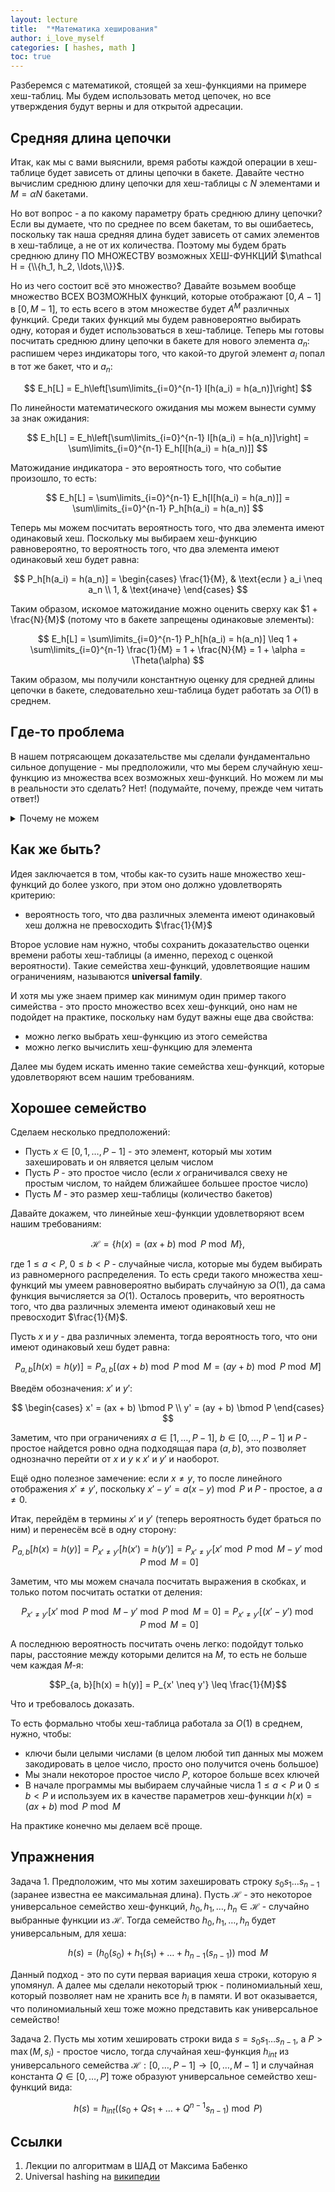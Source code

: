 ```yaml
---
layout: lecture
title:  "*Математика хеширования"
author: i_love_myself
categories: [ hashes, math ]
toc: true
---
```


Разберемся с математикой, стоящей за хеш-функциями на примере хеш-таблиц. Мы будем использовать метод цепочек, но все утверждения будут верны и для открытой адресации.

## Средняя длина цепочки

Итак, как мы с вами выяснили, время работы каждой операции в хеш-таблице будет зависеть от длины цепочки в бакете. Давайте честно вычислим среднюю длину цепочки для хеш-таблицы с $N$ элементами и $M = \alpha N$ бакетами.

Но вот вопрос - а по какому параметру брать среднюю длину цепочки? Если вы думаете, что по среднее по всем бакетам, то вы ошибаетесь, поскольку так наша средняя длина будет зависеть от самих элементов в хеш-таблице, а не от их количества. Поэтому мы будем брать среднюю длину ПО МНОЖЕСТВУ возможных ХЕШ-ФУНКЦИЙ $\mathcal H = {\\{h_1, h_2, \ldots,\\}}$.

Но из чего состоит всё это множество? Давайте возьмем вообще множество ВСЕХ ВОЗМОЖНЫХ функций, которые отображают $[0, A-1]$ в $[0, M-1]$, то есть всего в этом множестве будет $A^M$ различных функций. Среди таких функций мы будем равновероятно выбирать одну, которая и будет использоваться в хеш-таблице. Теперь мы готовы посчитать среднюю длину цепочки в бакете для нового элемента $a_n$: распишем через индикаторы того, что какой-то другой элемент $a_i$ попал в тот же бакет, что и $a_n$:

$$
E_h[L] = E_h\left[\sum\limits_{i=0}^{n-1} I[h(a_i) = h(a_n)]\right]
$$

По линейности математического ожидания мы можем вынести сумму за знак ожидания:

$$
E_h[L] = E_h\left[\sum\limits_{i=0}^{n-1} I[h(a_i) = h(a_n)]\right] = \sum\limits_{i=0}^{n-1} E_h[I[h(a_i) = h(a_n)]]
$$

Матожидание индикатора - это вероятность того, что событие произошло, то есть:

$$
E_h[L] = \sum\limits_{i=0}^{n-1} E_h[I[h(a_i) = h(a_n)]] = \sum\limits_{i=0}^{n-1} P_h[h(a_i) = h(a_n)]
$$

Теперь мы можем посчитать вероятность того, что два элемента имеют одинаковый хеш. Поскольку мы выбираем хеш-функцию равновероятно, то вероятность того, что два элемента имеют одинаковый хеш будет равна:

$$
P_h[h(a_i) = h(a_n)] = \begin{cases}
\frac{1}{M}, & \text{если } a_i \neq a_n \\
1, & \text{иначе}
\end{cases}
$$

Таким образом, искомое матожидание можно оценить сверху как $1 + \frac{N}{M}$ (потому что в бакете запрещены одинаковые элементы):

$$
E_h[L] = \sum\limits_{i=0}^{n-1} P_h[h(a_i) = h(a_n)] \leq 1 + \sum\limits_{i=0}^{n-1} \frac{1}{M} = 1 + \frac{N}{M} = 1 + \alpha = \Theta(\alpha)
$$

Таким образом, мы получили константную оценку для средней длины цепочки в бакете, следовательно хеш-таблица будет работать за $O(1)$ в среднем.

## Где-то проблема

В нашем потрясающем доказательстве мы сделали фундаментально сильное допущение - мы предположили, что мы берем случайную хеш-функцию из множества всех возможных хеш-функций. Но можем ли мы в реальности это сделать? Нет! (подумайте, почему, прежде чем читать ответ!)

<details markdown="1">
<summary>Почему не можем</summary>

Чтобы закодировать произвольную функцию из $[0, A-1]$ в $[0, M-1]$, нам нужно запомнить всю таблицу переходов $\forall a \in [0, A-1] \to [0, \ldots, M-1]$. То есть нам нужно $O(A \log M)$ памяти, чтобы закодировать произвольную функцию, а мы то хотели использовать $O(M)$ памяти. Поэтому мы не можем выбрать произвольную хеш-функцию.

</details>

## Как же быть?

Идея заключается в том, чтобы как-то сузить наше множество хеш-функций до более узкого, при этом оно должно удовлетворять критерию:

* вероятность того, что два различных элемента имеют одинаковый хеш должна не превосходить $\frac{1}{M}$

Второе условие нам нужно, чтобы сохранить доказательство оценки времени работы хеш-таблицы (а именно, переход с оценкой вероятности). Такие семейства хеш-функций, удовлетвоящие нашим ограничениям, называются **universal family**.

И хотя мы уже знаем пример как минимум один пример такого симейства - это просто множество всех хеш-функций, оно нам не подойдет на практике, поскольку нам будут важны еще два свойства:

* можно легко выбрать хеш-функцию из этого семейства
* можно легко вычислить хеш-функцию для элемента

Далее мы будем искать именно такие семейства хеш-функций, которые удовлетворяют всем нашим требованиям.

## Хорошее семейство

Сделаем несколько предположений:

* Пусть $x \in [0, 1, \ldots, P-1]$ - это элемент, который мы хотим захешировать и он ялвяется целым числом
* Пусть $P$ - это простое число (если $x$ ограничивался свеху не простым числом, то найдем ближайшее большее простое число)
* Пусть $M$ - это размер хеш-таблицы (количество бакетов)

Давайте докажем, что линейные хеш-функции удовлетворяют всем нашим требованиям:

$$
\mathcal H = \left\{h(x) = (ax + b) \bmod P \bmod M\right\},
$$

где $1 \leq a < P$, $0 \leq b < P$ - случайные числа, которые мы будем выбирать из равномерного распределения. То есть среди такого множества хеш-функций мы умеем равновероятно выбирать случайную за $O(1)$, да сама функция вычисляется за $O(1)$. Осталось проверить, что вероятность того, что два различных элемента имеют одинаковый хеш не превосходит $\frac{1}{M}$.

Пусть $x$ и $y$ - два различных элемента, тогда вероятность того, что они имеют одинаковый хеш будет равна:

$$
P_{a, b}[h(x) = h(y)] = P_{a, b}[(ax + b) \bmod P \bmod M = (ay + b) \bmod P \bmod M]
$$

Введём обозначения: $x'$ и $y'$:

$$
\begin{cases}
x' = (ax + b) \bmod P \\
y' = (ay + b) \bmod P
\end{cases}
$$

Заметим, что при ограничениях $a \in [1, \ldots, P - 1]$, $b \in [0, \ldots, P - 1]$ и $P$ - простое найдется ровно одна подходящая пара $(a, b)$, это позволяет однозначно перейти от $x$ и $y$ к $x'$ и $y'$ и наоборот.

Ещё одно полезное замечение: если $x \neq y$, то после линейного отображения $x' \neq y'$, поскольку $x' - y' = a(x - y) \bmod P$ и $P$ - простое, а $a \neq 0$.

Итак, перейдём в термины $x'$ и $y'$ (теперь вероятность будет браться по ним) и перенесём всё в одну сторону:

$$
P_{a, b}[h(x) = h(y)] = P_{x' \neq y'}[h(x') = h(y')] = P_{x' \neq y'}[x' \bmod P \bmod M - y' \bmod P \bmod M = 0]
$$

Заметим, что мы можем сначала посчитать выражения в скобках, и только потом посчитать остатки  от деления:

$$
P_{x' \neq y'}[x' \bmod P \bmod M - y' \bmod P \bmod M = 0] = P_{x' \neq y'}[(x' - y') \bmod P \bmod M = 0]
$$

А последнюю вероятность посчитать очень легко: подойдут только пары, расстояние между которыми делится на $M$, то есть не больше чем каждая $M$-я:

$$P_{a, b}[h(x) = h(y)] = P_{x' \neq y'} \leq \frac{1}{M}$$

Что и требовалось доказать.

То есть формально чтобы хеш-таблица работала за $O(1)$ в среднем, нужно, чтобы:

* ключи были целыми числами (в целом любой тип данных мы можем закодировать в целое число, просто оно получится очень большое)
* Мы знали некоторое простое число $P$, которое больше всех ключей
* В начале программы мы выбираем случайные числа $1 \leq a < P$ и $0 \leq b < P$ и используем их в качестве параметров хеш-функции $h(x) = (ax + b) \bmod P \bmod M$

На практике конечно мы делаем всё проще.

## Упражнения

Задача 1. Предположим, что мы хотим захешировать строку $s_0s_1\ldots s_{n-1}$ (заранее известна ее максимальная длина). Пусть $\mathcal H$ - это некоторое универсальное семейство хеш-функций, $h_0, h_1, \ldots, h_n \in \mathcal H$ - случайно выбранные функции из $\mathcal H$. Тогда семейство $h_0, h_1, \ldots, h_n$ будет универсальным, для хеша:

$$ h(s) = \left(h_0(s_0) + h_1(s_1) + \ldots + h_{n-1}(s_{n-1})\right) \bmod M$$

Данный подход - это по сути первая вариация хеша строки, которую я упомянул. А далее мы сделали некоторый трюк - полиномиальный хеш, который позволяет нам не хранить все $h_i$ в памяти. И вот оказывается, что полиномиальный хеш тоже можно представить как универсальное семейство!

Задача 2. Пусть мы хотим хешировать строки вида $s=s_0s_1\ldots s_{n-1}$, а $P > \max(M, s_i)$ - простое число, тогда случайная хеш-функция $h_{int}$ из универсального семейства $\mathcal H: [0, \ldots, P-1] \to [0, \ldots, M-1]$ и случайная константа $Q \in [0, \ldots, P]$ тоже образуют универсальное семейство хеш-функций вида:

$$ h(s) = h_{int}\left((s_0 + Qs_1 + \ldots + Q^{n-1}s_{n-1}) \bmod P\right)$$

## Ссылки

1. Лекции по алгоритмам в ШАД от Максима Бабенко
2. Universal hashing на [википедии](https://en.wikipedia.org/wiki/Universal_hashing)
